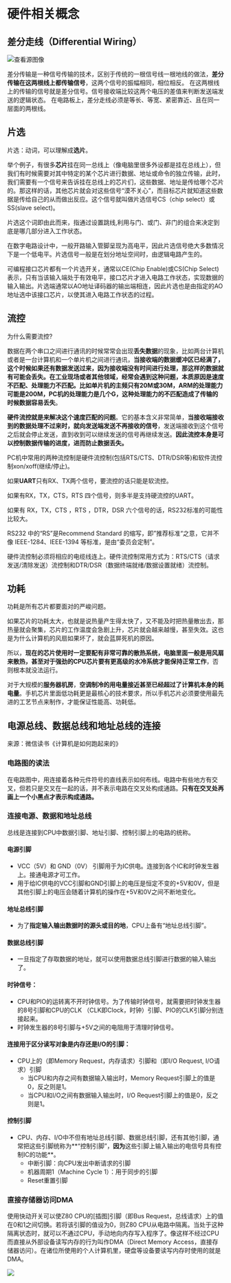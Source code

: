 # 硬件相关概念

## 差分走线（Differential Wiring）

![查看源图像](https://i.loli.net/2021/08/20/62ojsNhkdZU9Vx1.jpg)

差分传输是一种信号传输的技术，区别于传统的一根信号线一根地线的做法，**差分传输在这两根线上都传输信号**，这两个信号的振幅相同，相位相反。
在这两根线上的传输的信号就是差分信号。信号接收端比较这两个电压的差值来判断发送端发送的逻辑状态。
在电路板上，差分走线必须是等长、等宽、紧密靠近、且在同一层面的两根线。

## 片选

片选：动词，可以理解成**选片**。

举个例子，有很多**芯片**挂在同一总线上（像电脑里很多外设都是挂在总线上），但我们有时候需要对其中特定的某个芯片进行数据、地址或命令的独立传输，此时，我们需要有一个信号来告诉挂在总线上的芯片们，这些数据、地址是传给哪个芯片的。那这样的话，其他芯片就会对这些信号“漠不关心”，而目标芯片就知道这些数据是传给自己的从而做出反应。这个信号就叫做片选信号CS（chip select）或SS(slave select)。

片选这个词即由此而来，指通过设置跳线,利用与门、或门、非门的组合来决定到底是哪几部分进入工作状态。

在数字电路设计中，一般开路输入管脚呈现为高电平，因此片选信号绝大多数情况下是一个低电平。片选信号一般是在划分地址空间时，由逻辑电路产生的。

可编程接口芯片都有一个片选开关，通常以CE(Chip Enable)或CS(Chip Select)表示，只有当该输入端处于有效电平，接口芯片才进入电路工作状态，实现数据的输入输出。片选端通常以AO地址译码器的输出端相连，因此片选也是由指定的AO地址选中该接口芯片，以使其进入电路工作状态的过程。

## 流控

为什么需要流控?

数据在两个串口之间进行通讯的时候常常会出现**丢失数据**的现象，比如两台计算机或者是一台计算机和一个单片机之间进行通讯，**当接收端的数据缓冲区已经满了，这个时候如果还有数据发送过来，因为接收端没有时间进行处理，那这样的数据就有可能会丢失。**在工业现场或者其他领域，经常会遇到这种问题，本质原因是**速度不匹配、处理能力不匹配。**比如单片机的主频只有20M或30M，ARM的处理能力可能是200M，PC机的处理能力是几个G，这种**处理能力的不匹配造成了传输的时候数据容易丢失**。

**硬件流控就是来解决这个速度匹配的问题**。它的基本含义非常简单，**当接收端接收到的数据处理不过来时，就向发送端发送不再接收的信号**，发送端接收到这个信号之后就会停止发送，直到收到可以继续发送的信号再继续发送。**因此流控本身是可以控制数据传输的进度，进而防止数据丢失。**

PC机中常用的两种流控制是硬件流控制(包括RTS/CTS、DTR/DSR等)和软件流控制xon/xoff(继续/停止)。

如果**UART**只有RX、TX两个信号，要流控的话只能是软流控。

如果有RX，TX，CTS，RTS 四个信号，则多半是支持硬流控的UART。

如果有 RX，TX，CTS ，RTS ，DTR，DSR 六个信号的话，RS232标准的可能性比较大。

RS232 中的“RS”是Recommend Standard 的缩写，即”推荐标准“之意，它并不像 IEEE-1284、IEEE-1394 等标准，是由“委员会定制”。

硬件流控制必须将相应的电缆线连上。硬件流控制常用方式为：RTS/CTS（请求发送/清除发送）流控制和DTR/DSR（数据终端就绪/数据设置就绪）流控制。



## 功耗

功耗是所有芯片都要面对的严峻问题。

如果芯片的功耗太大，也就是说热量产生得太快了，又不能及时把热量散出去，那热量就会聚集，芯片的工作温度会急剧上升，芯片就会越来越慢，甚至失效。这也是为什么计算机的风扇如果坏了，就会蓝屏死机的原因。

所以，**现在的芯片使用时一定要配有非常可靠的散热系统，电脑里面一般是用风扇来散热，甚至对于强劲的CPU芯片要有更高级的水冷系统才能保持正常工作**，否则根本就没法运行。

对于大规模的**服务器机房**，**空调制冷的用电量接近甚至已经超过了计算机本身的耗电量**。手机芯片里面低功耗更是最核心的技术要求，所以手机芯片必须要使用最先进的工艺节点来制作，才能保证性能高、功耗低。



## 电源总线、数据总线和地址总线的连接

 来源：微信读书《计算机是如何跑起来的》

### **电路图的读法**

在电路图中，用连接着各种元件符号的直线表示如何布线。电路中有些地方有交叉，但若只是交叉在一起的话，并不表示电路在交叉处构成通路。**只有在交叉处再画上一个小黑点才表示构成通路。**

### 连接电源、数据和地址总线

总线是连接到CPU中数据引脚、地址引脚、控制引脚上的电路的统称。

#### 电源引脚

- VCC（5V）和 GND（0V） 引脚用于为IC供电。连接到各个IC和时钟发生器上。接通电源才可工作。
- 用于给IC供电的VCC引脚和GND引脚上的电压是恒定不变的+5V和0V，但是其他引脚上的电压会随着计算机的操作在+5V和0V之间不断地变化。

#### 地址总线引脚

- 为了**指定输入输出数据时的源头或目的地**，CPU上备有“地址总线引脚”。

#### 数据总线引脚

- 一旦指定了存取数据的地址，就可以使用数据总线引脚进行数据的输入输出了。

#### 时钟信号：

- CPU和PIO的运转离不开时钟信号。为了传输时钟信号，就需要把时钟发生器的8号引脚和CPU的CLK （CLK即Clock，时钟）引脚、PIO的CLK引脚分别连接起来。
- 时钟发生器的8号引脚与+5V之间的电阻用于清理时钟信号。

#### 连接用于区分读写对象是内存还是I/O的引脚：

- CPU上的（即Memory Request，内存请求）引脚和（即I/O Request, I/O请求）引脚
  - 当CPU和内存之间有数据输入输出时，Memory Request引脚上的值是0，反之则是1。
  - 当CPU和I/O之间有数据输入输出时，I/O Request引脚上的值是0，反之则是1。

#### 控制引脚

- CPU、内存、I/O中不但有地址总线引脚、数据总线引脚，还有其他引脚，通常把这些引脚统称为**“控制引脚”，**因为**这些引脚上输入输出的电信号具有控制IC的功能**。
  - 中断引脚：向CPU发出中断请求的引脚
  - 机器周期1（Machine Cycle 1）：用于同步的引脚
  - Reset重置引脚



### 直接存储器访问DMA

使用快动开关可以使Z80 CPU的[插图]引脚（即Bus Request，总线请求）上的值在0和1之间切换。若将该引脚的值设为0，则Z80 CPU从电路中隔离。当处于这种隔离状态时，就可以不通过CPU，手动地向内存写入程序了。像这样不经过CPU而直接从外部设备读写内存的行为叫作DMA（Direct Memory Access，直接存储器访问）。在诸位所使用的个人计算机里，硬盘等设备要读写内存时使用的就是DMA。

![](https://i.loli.net/2021/08/09/TWcv5eN7Qg1mxFn.jpg)
